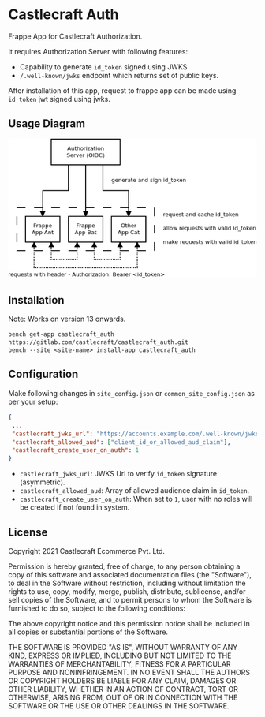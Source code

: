 # Castlecraft Auth

Frappe App for Castlecraft Authorization.

It requires Authorization Server with following features:

- Capability to generate `id_token` signed using JWKS
- `/.well-known/jwks` endpoint which returns set of public keys.

After installation of this app, request to frappe app can be made using `id_token` jwt signed using jwks.

## Usage Diagram

![Usage Diagram](diagrams/diagram.png)

## Installation

Note: Works on version 13 onwards.

```shell
bench get-app castlecraft_auth https://gitlab.com/castlecraft/castlecraft_auth.git
bench --site <site-name> install-app castlecraft_auth
```

## Configuration

Make following changes in `site_config.json` or `common_site_config.json` as per your setup:

```json
{
 ...
 "castlecraft_jwks_url": "https://accounts.example.com/.well-known/jwks",
 "castlecraft_allowed_aud": ["client_id_or_allowed_aud_claim"],
 "castlecraft_create_user_on_auth": 1
}
```

- `castlecraft_jwks_url`: JWKS Url to verify `id_token` signature (asymmetric).
- `castlecraft_allowed_aud`: Array of allowed audience claim in `id_token`.
- `castlecraft_create_user_on_auth`: When set to `1`, user with no roles will be created if not found in system.

## License

Copyright 2021 Castlecraft Ecommerce Pvt. Ltd.

Permission is hereby granted, free of charge, to any person obtaining a copy of this software and associated documentation files (the "Software"), to deal in the Software without restriction, including without limitation the rights to use, copy, modify, merge, publish, distribute, sublicense, and/or sell copies of the Software, and to permit persons to whom the Software is furnished to do so, subject to the following conditions:

The above copyright notice and this permission notice shall be included in all copies or substantial portions of the Software.

THE SOFTWARE IS PROVIDED "AS IS", WITHOUT WARRANTY OF ANY KIND, EXPRESS OR IMPLIED, INCLUDING BUT NOT LIMITED TO THE WARRANTIES OF MERCHANTABILITY, FITNESS FOR A PARTICULAR PURPOSE AND NONINFRINGEMENT. IN NO EVENT SHALL THE AUTHORS OR COPYRIGHT HOLDERS BE LIABLE FOR ANY CLAIM, DAMAGES OR OTHER LIABILITY, WHETHER IN AN ACTION OF CONTRACT, TORT OR OTHERWISE, ARISING FROM, OUT OF OR IN CONNECTION WITH THE SOFTWARE OR THE USE OR OTHER DEALINGS IN THE SOFTWARE.
